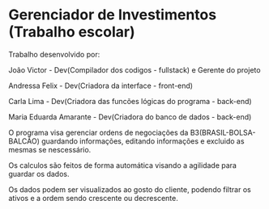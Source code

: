 # Gerenciador de Investimentos (Trabalho escolar)
Trabalho desenvolvido por:

João Victor - Dev(Compilador dos codigos - fullstack) e Gerente do projeto

Andressa Felix - Dev(Criadora da interface - front-end)

Carla Lima - Dev(Criadora das funcões lógicas do programa - back-end)

Maria Eduarda Amarante - Dev(Criadora do banco de dados - back-end)



O programa visa gerenciar ordens de negociações da B3(BRASIL-BOLSA-BALCÃO) guardando informações, editando informações e excluido as mesmas se nescessário.

Os calculos são feitos de forma automática visando a agilidade para guardar os dados. 

Os dados podem ser visualizados ao gosto do cliente, podendo filtrar os ativos e a ordem sendo crescente ou decrescente.

